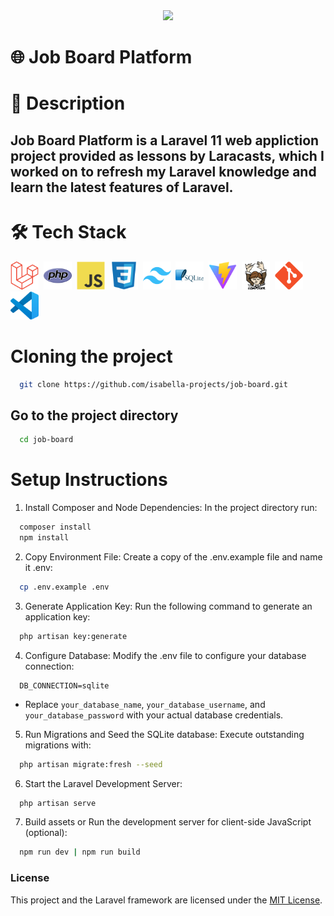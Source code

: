 <div align="center">
    <img src="https://i.imgur.com/YlGrpaq.png" width="800px" height="auto">
</div>

# 🌐 Job Board Platform

# 📝 Description

## Job Board Platform is a Laravel 11 web appliction project provided as lessons by Laracasts, which I worked on to refresh my Laravel knowledge and learn the latest features of Laravel.

# 🛠 Tech Stack

<div>
    <img src="https://github.com/devicons/devicon/blob/master/icons/laravel/laravel-original.svg" title="Laravel" alt="Laravel" width="45" height="45"/>&nbsp;
    <img src="https://github.com/devicons/devicon/blob/master/icons/php/php-original.svg" title="PHP" alt="PHP" width="45" height="45"/>&nbsp;
    <img src="https://github.com/devicons/devicon/blob/master/icons/javascript/javascript-original.svg" title="JavaScript" alt="JavaScript" width="45" height="45"/>&nbsp;
    <img src="https://github.com/devicons/devicon/blob/master/icons/css3/css3-original.svg" title="CSS3" alt="CSS3" width="45" height="45"/>&nbsp;
    <img src="https://github.com/devicons/devicon/blob/master/icons/tailwindcss/tailwindcss-original.svg" title="TailwindCSS" alt="TailwindCSS" width="45" height="45"/>&nbsp;
    <img src="https://github.com/devicons/devicon/blob/master/icons/sqlite/sqlite-original-wordmark.svg" title="SQLite" alt="SQLite" width="45" height="45"/>&nbsp;
    <img src="https://github.com/devicons/devicon/blob/master/icons/vitejs/vitejs-original.svg" title="ViteJS" alt="ViteJS" width="45" height="45"/>&nbsp;
    <img src="https://github.com/devicons/devicon/blob/master/icons/composer/composer-original.svg" title="Composer" alt="Composer" width="45" height="45"/>&nbsp;
    <img src="https://github.com/devicons/devicon/blob/master/icons/git/git-original.svg" title="Git" alt="Git" width="45" height="45"/>&nbsp;
    <img src="https://github.com/devicons/devicon/blob/master/icons/vscode/vscode-original.svg" title="VSCode" alt="VSCode" width="45" height="45"/>
</div>

# Cloning the project

```bash
  git clone https://github.com/isabella-projects/job-board.git
```

## Go to the project directory

```bash
  cd job-board
```

# Setup Instructions

1. Install Composer and Node Dependencies: In the project directory run:

```bash
  composer install
  npm install
```

2. Copy Environment File: Create a copy of the .env.example file and name it .env:

```bash
  cp .env.example .env
```

3. Generate Application Key: Run the following command to generate an application key:

```bash
  php artisan key:generate
```

4. Configure Database: Modify the .env file to configure your database connection:

```sqlite
  DB_CONNECTION=sqlite
```

-   Replace `your_database_name`, `your_database_username`, and `your_database_password` with your actual database credentials.

5. Run Migrations and Seed the SQLite database: Execute outstanding migrations with:

```bash
  php artisan migrate:fresh --seed
```

6. Start the Laravel Development Server:

```bash
  php artisan serve
```

7. Build assets or Run the development server for client-side JavaScript (optional):

```bash
  npm run dev | npm run build
```

### License

This project and the Laravel framework are licensed under the [MIT License](https://opensource.org/licenses/MIT).
